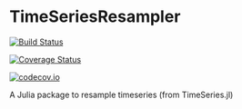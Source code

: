 # TimeSeriesResampler

[![Build Status](https://travis-ci.org/femtotrader/TimeSeriesResampler.jl.svg?branch=master)](https://travis-ci.org/femtotrader/TimeSeriesResampler.jl)

[![Coverage Status](https://coveralls.io/repos/femtotrader/TimeSeriesResampler.jl/badge.svg?branch=master&service=github)](https://coveralls.io/github/femtotrader/TimeSeriesResampler.jl?branch=master)

[![codecov.io](http://codecov.io/github/femtotrader/TimeSeriesResampler.jl/coverage.svg?branch=master)](http://codecov.io/github/femtotrader/TimeSeriesResampler.jl?branch=master)

A Julia package to resample timeseries (from TimeSeries.jl)

